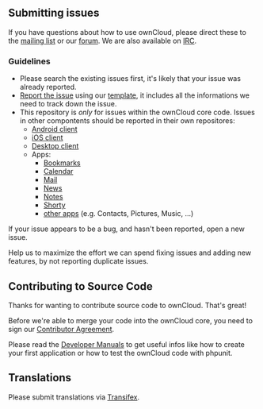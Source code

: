 ## Submitting issues

If you have questions about how to use ownCloud, please direct these to the [mailing list][mailinglist] or our [forum][forum]. We are also available on [IRC][irc].

### Guidelines
* Please search the existing issues first, it's likely that your issue was already reported.
* [Report the issue](https://github.com/owncloud/core/issues/new) using our [template][template], it includes all the informations we need to track down the issue.
* This repository is *only* for issues within the ownCloud core code. Issues in other compontents should be reported in their own repositores: 
  - [Android client](https://github.com/owncloud/android/issues)
  - [iOS client](https://github.com/owncloud/ios-issues/issues)
  - [Desktop client](https://github.com/owncloud/mirall/issues)
  - Apps:
      - [Bookmarks](https://github.com/owncloud/bookmarks/issues)
      - [Calendar](https://github.com/owncloud/calendar/issues)
      - [Mail](https://github.com/owncloud/mail/issues)
      - [News](https://github.com/owncloud/news/issues)
      - [Notes](https://github.com/owncloud/notes/issues)
      - [Shorty](https://github.com/owncloud/shorty/issues)
      - [other apps](https://github.com/owncloud/apps/issues) (e.g. Contacts, Pictures, Music, ...)

If your issue appears to be a bug, and hasn't been reported, open a new issue.

Help us to maximize the effort we can spend fixing issues and adding new features, by not reporting duplicate issues.

[template]: https://raw.github.com/owncloud/core/master/issue_template.md
[mailinglist]: https://mail.kde.org/mailman/listinfo/owncloud
[forum]: http://forum.owncloud.org/
[irc]: http://webchat.freenode.net/?channels=owncloud&uio=d4

## Contributing to Source Code

Thanks for wanting to contribute source code to ownCloud. That's great!

Before we're able to merge your code into the ownCloud core, you need to sign our [Contributor Agreement][agreement].

Please read the [Developer Manuals][devmanual] to get useful infos like how to create your first application or how to test the ownCloud code with phpunit.

[agreement]: http://owncloud.org/about/contributor-agreement/
[devmanual]: http://owncloud.org/dev/

## Translations
Please submit translations via [Transifex][transifex].

[transifex]: https://www.transifex.com/projects/p/owncloud/
